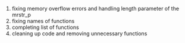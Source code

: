 1. fixing memory overflow errors and handling length parameter of the mrstr_p
2. fixing names of functions
3. completing list of functions
4. cleaning up code and removing unnecessary functions
